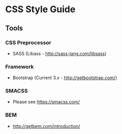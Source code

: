 CSS Style Guide
===============



## Tools
 
### CSS Preprocessor 

 - SASS (Libass - http://sass-lang.com/libsass)

### Framework

 - Bootstrap (Current 3.x - http://getbootstrap.com/)

### SMACSS

 - Please see https://smacss.com/

### BEM

 - http://getbem.com/introduction/
